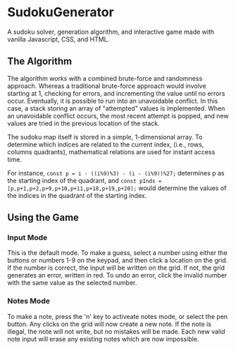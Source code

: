 # SudokuGenerator
A sudoku solver, generation algorithm, and interactive game made with vanilla Javascript, CSS, and HTML. 

## The Algorithm
The algorithm works with a combined brute-force and randomness approach. Whereas a traditional brute-force approach would involve starting at 1, checking for errors, and incrementing the value until no errors occur. Eventually, it is possible to run into an unavoidable conflict. In this case, a stack storing an array of "attempted" values is implemented. When an unavoidable conflict occurs, the most recent attempt is popped, and new values are tried in the previous location of the stack. 

The sudoku map itself is stored in a simple, 1-dimensional array. To determine which indices are related to the current index, (i.e., rows, columns quadrants), mathematical relations are used for instant access time. 

For instance, `const p = i - ((i%9)%3) - (i - (i%9))%27;` determines p as the starting index of the quadrant, and `const pInds = [p,p+1,p+2,p+9,p+10,p+11,p+18,p+19,p+20];` would determine the values of the indices in the quadrant of the starting index. 

## Using the Game

### Input Mode
This is the default mode. To make a guess, select a number using either the buttons or numbers 1-9 on the keypad, and then click a location on the grid. 
If the number is correct, the input will be written on the grid. If not, the grid generates an error, written in red. To undo an error, click the invalid number with the same value as the selected number.

### Notes Mode

To make a note, press the 'n' key to activeate notes mode, or select the pen button. Any clicks on the grid will now create a new note. If the note is illegal, the note will not write, but no mistakes will be made. Each new valid note input will erase any existing notes which are now impossible.

